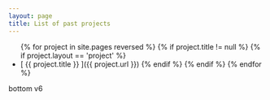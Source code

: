 ```yaml
---
layout: page
title: List of past projects
---
```


<ul>
{% for project in site.pages reversed %}
 {% if project.title != null %}
  {% if project.layout == 'project' %}
   <li>[ {{ project.title }} ]({{ project.url }})</l>
  {% endif %}
 {% endif %}
{% endfor %}
</ul>
bottom v6